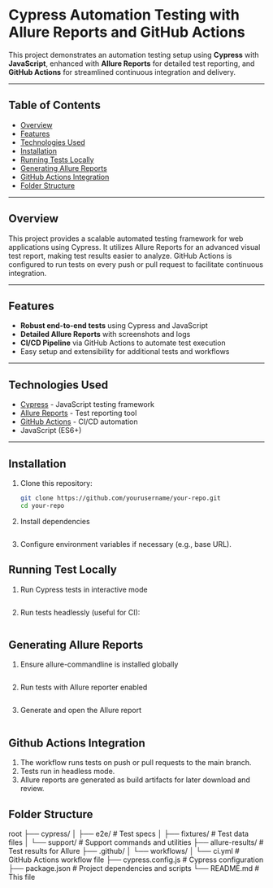 # Cypress Automation Testing with Allure Reports and GitHub Actions

This project demonstrates an automation testing setup using **Cypress** with **JavaScript**, enhanced with **Allure Reports** for detailed test reporting, and **GitHub Actions** for streamlined continuous integration and delivery.

---

## Table of Contents

- [Overview](#overview)  
- [Features](#features)  
- [Technologies Used](#technologies-used)  
- [Installation](#installation)  
- [Running Tests Locally](#running-tests-locally)  
- [Generating Allure Reports](#generating-allure-reports)  
- [GitHub Actions Integration](#github-actions-integration)  
- [Folder Structure](#folder-structure) 

---

## Overview

This project provides a scalable automated testing framework for web applications using Cypress. It utilizes Allure Reports for an advanced visual test report, making test results easier to analyze. GitHub Actions is configured to run tests on every push or pull request to facilitate continuous integration.

---

## Features

- **Robust end-to-end tests** using Cypress and JavaScript  
- **Detailed Allure Reports** with screenshots and logs  
- **CI/CD Pipeline** via GitHub Actions to automate test execution  
- Easy setup and extensibility for additional tests and workflows  

---

## Technologies Used

- [Cypress](https://www.cypress.io/) - JavaScript testing framework  
- [Allure Reports](https://docs.qameta.io/allure/) - Test reporting tool  
- [GitHub Actions](https://github.com/features/actions) - CI/CD automation  
- JavaScript (ES6+)  

---

## Installation

1. Clone this repository:
   ```bash
   git clone https://github.com/yourusername/your-repo.git
   cd your-repo
2. Install dependencies
    ```npm install
3. Configure environment variables if necessary (e.g., base URL).

## Running Test Locally
1. Run Cypress tests in interactive mode
    ```npx cypress open
2. Run tests headlessly (useful for CI):
    ```npx cypress run

## Generating Allure Reports
1. Ensure allure-commandline is installed globally
    ```npm install -g allure-commandline --save-dev
2. Run tests with Allure reporter enabled
    ```npx cypress run --reporter allure-mochawesome
3. Generate and open the Allure report
    ```allure serve allure-results

## Github Actions Integration
1. The workflow runs tests on push or pull requests to the main branch.
2. Tests run in headless mode.
3. Allure reports are generated as build artifacts for later download and review.


## Folder Structure
root
├── cypress/
│   ├── e2e/               # Test specs
│   ├── fixtures/          # Test data files
│   └── support/           # Support commands and utilities
├── allure-results/        # Test results for Allure
├── .github/
│   └── workflows/
│       └── ci.yml         # GitHub Actions workflow file
├── cypress.config.js      # Cypress configuration
├── package.json           # Project dependencies and scripts
└── README.md              # This file